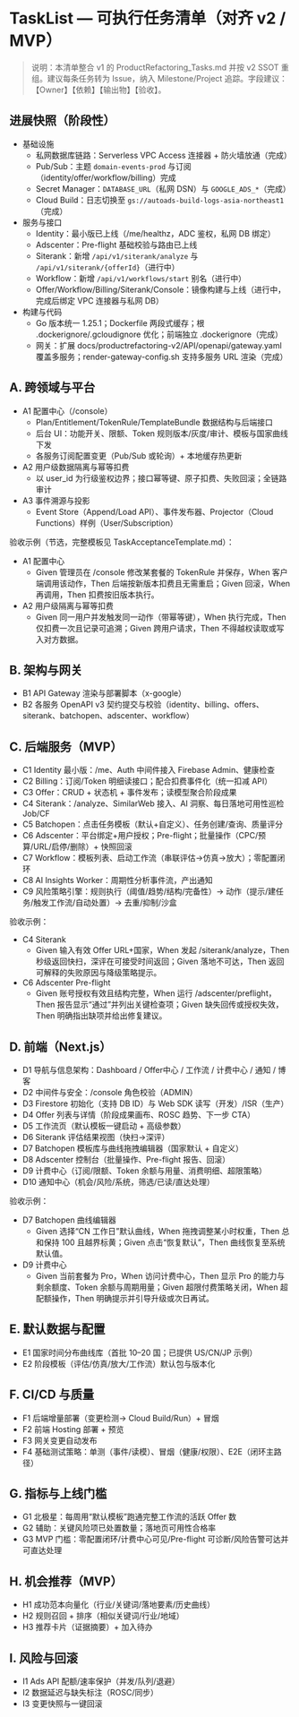 # TaskList — 可执行任务清单（对齐 v2 / MVP）

> 说明：本清单整合 v1 的 ProductRefactoring_Tasks.md 并按 v2 SSOT 重组。建议每条任务转为 Issue，纳入 Milestone/Project 追踪。字段建议：【Owner】【依赖】【输出物】【验收】。

## 进展快照（阶段性）
- 基础设施
  - 私网数据库链路：Serverless VPC Access 连接器 + 防火墙放通（完成）
  - Pub/Sub：主题 `domain-events-prod` 与订阅（identity/offer/workflow/billing）完成
  - Secret Manager：`DATABASE_URL`（私网 DSN）与 `GOOGLE_ADS_*`（完成）
  - Cloud Build：日志切换至 `gs://autoads-build-logs-asia-northeast1`（完成）
- 服务与接口
  - Identity：最小版已上线（/me/healthz，ADC 鉴权，私网 DB 绑定）
  - Adscenter：Pre-flight 基础校验与路由已上线
  - Siterank：新增 `/api/v1/siterank/analyze` 与 `/api/v1/siterank/{offerId}`（进行中）
  - Workflow：新增 `/api/v1/workflows/start` 别名（进行中）
  - Offer/Workflow/Billing/Siterank/Console：镜像构建与上线（进行中，完成后绑定 VPC 连接器与私网 DB）
- 构建与代码
  - Go 版本统一 1.25.1；Dockerfile 两段式缓存；根 .dockerignore/.gcloudignore 优化；前端独立 .dockerignore（完成）
  - 网关：扩展 docs/productrefactoring-v2/API/openapi/gateway.yaml 覆盖多服务；render-gateway-config.sh 支持多服务 URL 渲染（完成）

## A. 跨领域与平台
- A1 配置中心（/console）
  - Plan/Entitlement/TokenRule/TemplateBundle 数据结构与后端接口
  - 后台 UI：功能开关、限额、Token 规则版本/灰度/审计、模板与国家曲线下发
  - 各服务订阅配置变更（Pub/Sub 或轮询）+ 本地缓存热更新
- A2 用户级数据隔离与幂等扣费
  - 以 user_id 为行级鉴权边界；接口幂等键、原子扣费、失败回滚；全链路审计
- A3 事件溯源与投影
  - Event Store（Append/Load API）、事件发布器、Projector（Cloud Functions）样例（User/Subscription）

验收示例（节选，完整模板见 TaskAcceptanceTemplate.md）：
- A1 配置中心
  - Given 管理员在 /console 修改某套餐的 TokenRule 并保存，When 客户端调用该动作，Then 后端按新版本扣费且无需重启；Given 回滚，When 再调用，Then 扣费按旧版本执行。
- A2 用户级隔离与幂等扣费
  - Given 同一用户并发触发同一动作（带幂等键），When 执行完成，Then 仅扣费一次且记录可追溯；Given 跨用户请求，Then 不得越权读取或写入对方数据。

## B. 架构与网关
- B1 API Gateway 渲染与部署脚本（x-google）
- B2 各服务 OpenAPI v3 契约提交与校验（identity、billing、offers、siterank、batchopen、adscenter、workflow）

## C. 后端服务（MVP）
- C1 Identity 最小版：/me、Auth 中间件接入 Firebase Admin、健康检查
- C2 Billing：订阅/Token 明细读接口；配合扣费事件化（统一扣减 API）
- C3 Offer：CRUD + 状态机 + 事件发布；读模型聚合阶段成果
- C4 Siterank：/analyze、SimilarWeb 接入、AI 洞察、每日落地可用性巡检 Job/CF
- C5 Batchopen：点击任务模板（默认+自定义）、任务创建/查询、质量评分
- C6 Adscenter：平台绑定+用户授权；Pre-flight；批量操作（CPC/预算/URL/启停/删除）+ 快照回滚
- C7 Workflow：模板列表、启动工作流（串联评估→仿真→放大）；零配置闭环
- C8 AI Insights Worker：周期性分析事件流，产出通知
- C9 风险策略引擎：规则执行（阈值/趋势/结构/完备性）→ 动作（提示/建任务/触发工作流/自动处置）→ 去重/抑制/沙盒

验收示例：
- C4 Siterank
  - Given 输入有效 Offer URL+国家，When 发起 /siterank/analyze，Then 秒级返回快扫，深评在可接受时间返回；Given 落地不可达，Then 返回可解释的失败原因与降级策略提示。
- C6 Adscenter Pre-flight
  - Given 账号授权有效且结构完整，When 运行 /adscenter/preflight，Then 报告显示“通过”并列出关键检查项；Given 缺失回传或授权失效，Then 明确指出缺项并给出修复建议。

## D. 前端（Next.js）
- D1 导航与信息架构：Dashboard / Offer中心 / 工作流 / 计费中心 / 通知 / 博客
- D2 中间件与安全：/console 角色校验（ADMIN）
- D3 Firestore 初始化（支持 DB ID）与 Web SDK 读写（开发）/ISR（生产）
- D4 Offer 列表与详情（阶段成果画布、ROSC 趋势、下一步 CTA）
- D5 工作流页（默认模板一键启动 + 高级参数）
- D6 Siterank 评估结果视图（快扫→深评）
- D7 Batchopen 模板库与曲线拖拽编辑器（国家默认 + 自定义）
- D8 Adscenter 控制台（批量操作、Pre-flight 报告、回滚）
- D9 计费中心（订阅/限额、Token 余额与用量、消费明细、超限策略）
- D10 通知中心（机会/风险/系统，筛选/已读/直达处理）

验收示例：
- D7 Batchopen 曲线编辑器
  - Given 选择“CN 工作日”默认曲线，When 拖拽调整某小时权重，Then 总和保持 100 且越界标黄；Given 点击“恢复默认”，Then 曲线恢复至系统默认值。
- D9 计费中心
  - Given 当前套餐为 Pro，When 访问计费中心，Then 显示 Pro 的能力与剩余额度、Token 余额与周期用量；Given 超限付费策略关闭，When 超配额操作，Then 明确提示并引导升级或次日再试。

## E. 默认数据与配置
- E1 国家时间分布曲线库（首批 10–20 国；已提供 US/CN/JP 示例）
- E2 阶段模板（评估/仿真/放大/工作流）默认包与版本化

## F. CI/CD 与质量
- F1 后端增量部署（变更检测→ Cloud Build/Run）+ 冒烟
- F2 前端 Hosting 部署 + 预览 
- F3 网关变更自动发布
- F4 基础测试策略：单测（事件/读模）、冒烟（健康/权限）、E2E（闭环主路径）

## G. 指标与上线门槛
- G1 北极星：每周用“默认模板”跑通完整工作流的活跃 Offer 数
- G2 辅助：关键风险项已处置数量；落地页可用性合格率
- G3 MVP 门槛：零配置闭环/计费中心可见/Pre-flight 可诊断/风险告警可达并可直达处理

## H. 机会推荐（MVP）
- H1 成功范本向量化（行业/关键词/落地要素/历史曲线）
- H2 规则召回 + 排序（相似关键词/行业/地域）
- H3 推荐卡片（证据摘要）+ 加入待办

## I. 风险与回滚
- I1 Ads API 配额/速率保护（并发/队列/退避）
- I2 数据延迟与缺失标注（ROSC/同步）
- I3 变更快照与一键回滚
